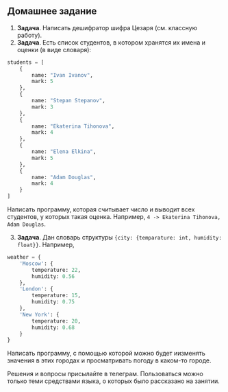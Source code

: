 ## Домашнее задание

1. **Задача**. Написать дешифратор шифра Цезаря (см. классную работу).
2. **Задача**. Есть список студентов, в котором хранятся их имена и оценки (в виде словаря):
```python
students = [
    {
        name: "Ivan Ivanov",
        mark: 5
    },
    {
        name: "Stepan Stepanov",
        mark: 3
    },
    {
        name: "Ekaterina Tihonova",
        mark: 4
    },
    {
        name: "Elena Elkina",
        mark: 5
    },
    {
        name: "Adam Douglas",
        mark: 4
    }
]
```
Написать программу, которая считывает число и выводит всех студентов, у которых такая оценка. Например, `4 -> Ekaterina Tihonova, Adam Douglas`.

3. **Задача**. Дан словарь структуры `{city: {temparature: int, humidity: float}}`. Например,
```python
weather = {
    'Moscow': {
        temperature: 22,
        humidity: 0.56
    },
    'London': {
        temperature: 15,
        humidity: 0.75
    },
    'New York': {
        temperature: 20,
        humidity: 0.68
    }
}
```
 Написать программу, с помощью которой можно будет иизменять значения в этих городах и просматривать погоду в каком-то городе.


Решения и вопросы присылайте в телеграм. Пользоваться можно только теми средствами языка, о которых было рассказано на занятии.
